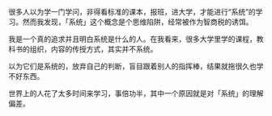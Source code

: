 很多人以为学一门学问，非得看标准的课本，报班，进大学，才能进行“系统”的学习。然而我发现，「系统」这个概念是个思维陷阱，经常被作为智商税的诱饵。

我是一个真的追求并且明白系统是什么的人。在我看来，很多大学里学的课程，教科书的组织，内容的传授方式，其实并不系统。

以为它们是系统的，放弃自己的判断，盲目跟着别人的指挥棒，结果就拖很久也学不好东西。

世界上的人花了太多时间来学习，事倍功半，其中一个原因就是对「系统」的理解偏差。
